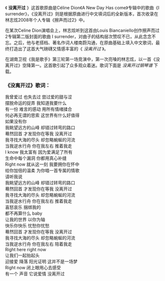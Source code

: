 

《 **没离开过** 》这首歌原曲是Céline Dion《A New Day Has come》专辑中的歌曲《I
surrender》，《没离开过》则是根据原曲进行中文填词后的全新版本，首次收录在林志炫2008年个人专辑《擦声而过2》中。

在某次Celine Dion演唱会上，林志炫听到这首由Louis Biancaniello创作擦声而过2专辑第二版封面的歌曲 I
surrender，对曲子的结构层次赞叹不已，从此念念不忘。之后，他与老搭档、著名作词人楼南蔚沟通，在原曲基础上填入中文歌词，最终打造出了这首大气磅礴又情感丰富的《
_没离开过_ 》。

在湖南卫视《我是歌手》第三轮第一场竞演中，第一次亮嗓的林志炫，以一首《没离开过》空降第一。这首歌引起了众多观众着迷。歌词下面是 _没离开过钢琴谱_ 下载。

### 《没离开过》歌词：

我曾爱过 也失去过 尝过爱的甜与涩  
摆脱命运的捉弄 我知道我要什么  
有一份 难言的感动 用所有情绪揉合  
何必再无谓的思索 这世界有什么好值得  
如果没有你  
我眺望远方的山峰 却错过转弯的路口  
蓦然回首 才发现你在等我 没离开过  
我寻找大海的尽头 却忽略蜿蜒的河流  
当我逆水行舟 你在我左右 推着我走  
I know 我太富有 因为爱满足了所有  
生命中每个漏洞 你都用真心补缝  
Right now 就从这一刻 我要拥你在怀中  
给你加倍的温柔 为你唱一首专属的情歌  
请听我说  
我眺望远方的山峰 却错过转弯的路口  
蓦然回首 才发现你在等我 没离开过  
我寻找大海的尽头 却忽略蜿蜒的河流  
当我逆水行舟 你在我左右 推着我走  
喜怒哀乐 捆绑我的  
都不再算什么 baby  
让我的世界 以你为轴  
快乐你快乐 忧愁你忧愁  
蓦然回首 才发现你在等我 没离开过  
我寻找大海的尽头 却忽略蜿蜒的河流  
当我逆水行舟 你在我左右 陪着我走  
Right here right now  
让我们一起抬起头  
迎接爱 降落 阳光证明 这并不是一场梦  
Right now 闭上眼用心去感受  
有一个 声音 它说爱情 没离开过

